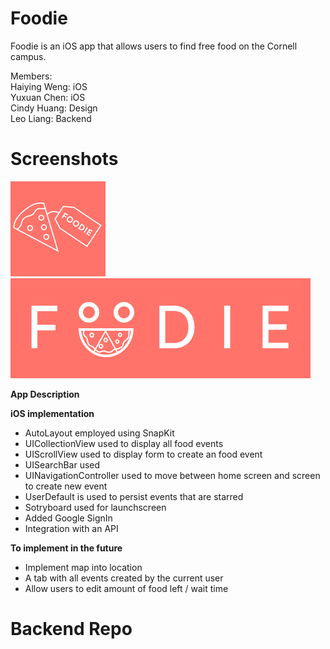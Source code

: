 # Foodie
Foodie is an iOS app that allows users to find free food on the Cornell campus. 

Members:  
Haiying Weng: iOS   
Yuxuan Chen: iOS   
Cindy Huang: Design  
Leo Liang: Backend 

# Screenshots 
![](Screenshot/appicon.png)  
![](Screenshot/launchlogo.png)

**App Description**


**iOS implementation**
 - AutoLayout employed using SnapKit
 - UICollectionView used to display all food events
 - UIScrollView used to display form to create an food event
 - UISearchBar used
 - UINavigationController used to move between home screen and screen to create new event 
 - UserDefault is used to persist events that are starred
 - Sotryboard used for launchscreen
 - Added Google SignIn 
 - Integration with an API
 
 **To implement in the future**
 - Implement map into location 
 - A tab with all events created by the current user 
 - Allow users to edit amount of food left / wait time 

# Backend Repo 


